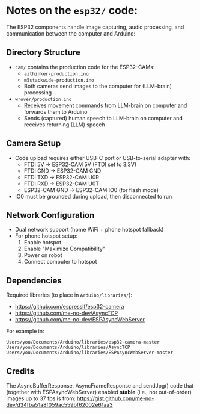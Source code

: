 # Notes on the `esp32/` code:

The ESP32 components handle image capturing, audio processing, and communication between the computer and Arduino:

## Directory Structure

- `cam/` contains the production code for the ESP32-CAMs:
  - `aithinker-production.ino`
  - `m5stackwide-production.ino`
  - Both cameras send images to the computer for (LLM-brain) processing
- `wrover/production.ino`
  - Receives movement commands from LLM-brain on computer and forwards them to Arduino
  - Sends (captured) human speech to LLM-brain on computer and receives returning (LLM) speech

## Camera Setup

- Code upload requires either USB-C port or USB-to-serial adapter with:
  - FTDI 5V → ESP32-CAM 5V (FTDI set to 3.3V)
  - FTDI GND → ESP32-CAM GND
  - FTDI TXD → ESP32-CAM U0R
  - FTDI RXD → ESP32-CAM U0T
  - ESP32-CAM GND → ESP32-CAM IO0 (for flash mode)
- IO0 must be grounded during upload, then disconnected to run

## Network Configuration

- Dual network support (home WiFi + phone hotspot fallback)
- For phone hotspot setup:
  1. Enable hotspot
  2. Enable "Maximize Compatibility"
  3. Power on robot
  4. Connect computer to hotspot

## Dependencies

Required libraries (to place in `Arduino/libraries/`):

- https://github.com/espressif/esp32-camera
- https://github.com/me-no-dev/AsyncTCP
- https://github.com/me-no-dev/ESPAsyncWebServer

For example in:

```
Users/you/Documents/Arduino/libraries/esp32-camera-master
Users/you/Documents/Arduino/libraries/AsyncTCP
Users/you/Documents/Arduino/libraries/ESPAsyncWebServer-master
```

## Credits

The AsyncBufferResponse, AsyncFrameResponse and sendJpg() code that (together with ESPAsyncWebServer) enabled **stable** (i.e., not out-of-order) images up to 37 fps is from:
https://gist.github.com/me-no-dev/d34fba51a8f059ac559bf62002e61aa3
